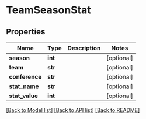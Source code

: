 # TeamSeasonStat

## Properties
Name | Type | Description | Notes
------------ | ------------- | ------------- | -------------
**season** | **int** |  | [optional] 
**team** | **str** |  | [optional] 
**conference** | **str** |  | [optional] 
**stat_name** | **str** |  | [optional] 
**stat_value** | **int** |  | [optional] 

[[Back to Model list]](../README.md#documentation-for-models) [[Back to API list]](../README.md#documentation-for-api-endpoints) [[Back to README]](../README.md)


